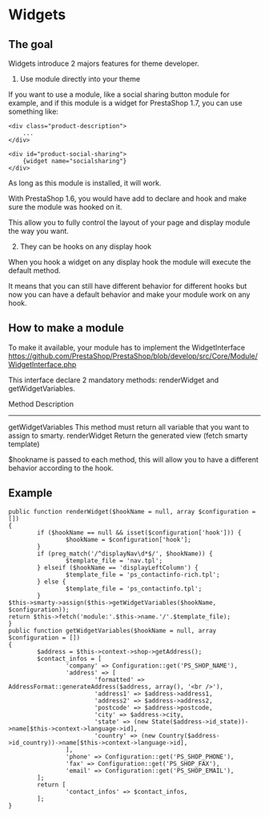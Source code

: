 Widgets
=======

The goal
--------

Widgets introduce 2 majors features for theme developer.

1.  Use module directly into your theme

If you want to use a module, like a social sharing button module for
example, and if this module is a widget for PrestaShop 1.7, you can use
something like:

``` {.sourceCode .smarty}
<div class="product-description">
    ...
</div>

<div id="product-social-sharing">
    {widget name="socialsharing"}
</div>
```

As long as this module is installed, it will work.

With PrestaShop 1.6, you would have add to declare and hook and make
sure the module was hooked on it.

This allow you to fully control the layout of your page and display
module the way you want.

2.  They can be hooks on any display hook

When you hook a widget on any display hook the module will execute the
default method.

It means that you can still have different behavior for different hooks
but now you can have a default behavior and make your module work on any
hook.

How to make a module
--------------------

To make it available, your module has to implement the WidgetInterface
<https://github.com/PrestaShop/PrestaShop/blob/develop/src/Core/Module/WidgetInterface.php>

This interface declare 2 mandatory methods: renderWidget and
getWidgetVariables.

  Method               Description
  -------------------- -------------------------------------------------------------------------
  getWidgetVariables   This method must return all variable that you want to assign to smarty.
  renderWidget         Return the generated view (fetch smarty template)

\$hookname is passed to each method, this will allow you to have a
different behavior according to the hook.

Example
-------

``` {.sourceCode .php}
public function renderWidget($hookName = null, array $configuration = [])
{
        if ($hookName == null && isset($configuration['hook'])) {
                $hookName = $configuration['hook'];
        }
        if (preg_match('/^displayNav\d*$/', $hookName)) {
                $template_file = 'nav.tpl';
        } elseif ($hookName == 'displayLeftColumn') {
                $template_file = 'ps_contactinfo-rich.tpl';
        } else {
                $template_file = 'ps_contactinfo.tpl';
        }
$this->smarty->assign($this->getWidgetVariables($hookName, $configuration));
return $this->fetch('module:'.$this->name.'/'.$template_file);
}
public function getWidgetVariables($hookName = null, array $configuration = [])
{
        $address = $this->context->shop->getAddress();
        $contact_infos = [
                'company' => Configuration::get('PS_SHOP_NAME'),
                'address' => [
                        'formatted' => AddressFormat::generateAddress($address, array(), '<br />'),
                        'address1' => $address->address1,
                        'address2' => $address->address2,
                        'postcode' => $address->postcode,
                        'city' => $address->city,
                        'state' => (new State($address->id_state))->name[$this->context->language->id],
                        'country' => (new Country($address->id_country))->name[$this->context->language->id],
                ],
                'phone' => Configuration::get('PS_SHOP_PHONE'),
                'fax' => Configuration::get('PS_SHOP_FAX'),
                'email' => Configuration::get('PS_SHOP_EMAIL'),
        ];
        return [
                'contact_infos' => $contact_infos,
        ];
}
```
